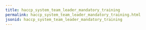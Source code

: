 ```yaml
---
title: haccp_system_team_leader_mandatory_training
permalink: haccp_system_team_leader_mandatory_training.html
jsonid: haccp_system_team_leader_mandatory_training
---
```


